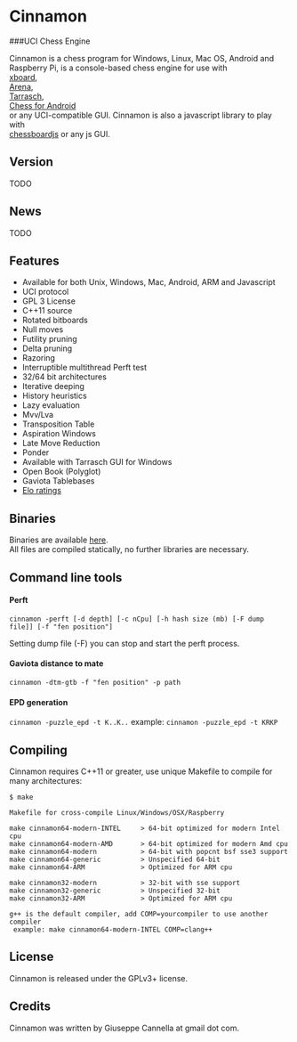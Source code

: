 
Cinnamon  
==========  
###UCI Chess Engine  
  
Cinnamon is a chess program for Windows, Linux, Mac OS, Android and Raspberry Pi, is a console-based chess engine for use with  
[xboard][4],  
[Arena][5],  
[Tarrasch][6],  
[Chess for Android][7]  
or any UCI-compatible GUI. Cinnamon is also a javascript library to play with  
[chessboardjs][8] or any js GUI.  
  
Version  
----------  
TODO

News
----------
TODO

Features  
----------  
            
- Available for both Unix, Windows, Mac, Android, ARM and Javascript  
- UCI protocol  
- GPL 3 License  
- C++11 source  
- Rotated bitboards  
- Null moves  
- Futility pruning  
- Delta pruning  
- Razoring  
- Interruptible multithread Perft test  
- 32/64 bit architectures  
- Iterative deeping  
- History heuristics
- Lazy evaluation
- Mvv/Lva  
- Transposition Table  
- Aspiration Windows  
- Late Move Reduction  
- Ponder  
- Available with Tarrasch GUI for Windows  
- Open Book (Polyglot)  
- Gaviota Tablebases  
- [Elo ratings][3]  
  
Binaries  
----------  
  
Binaries are available [here][1].  
All files are compiled statically, no further libraries are necessary.  
  
Command line tools  
----------  
#### Perft  
`cinnamon -perft [-d depth] [-c nCpu] [-h hash size (mb) [-F dump file]] [-f "fen position"] `

Setting dump file (-F) you can stop and start the perft process.

#### Gaviota distance to mate

`cinnamon -dtm-gtb -f "fen position" -p path`

#### EPD generation
`cinnamon -puzzle_epd -t K..K..`
 example: `cinnamon -puzzle_epd -t KRKP`

Compiling  
---------  
  
Cinnamon requires C++11 or greater, use unique Makefile to compile for many architectures:  
  
    $ make  
  
    Makefile for cross-compile Linux/Windows/OSX/Raspberry  
  
    make cinnamon64-modern-INTEL     > 64-bit optimized for modern Intel cpu  
    make cinnamon64-modern-AMD       > 64-bit optimized for modern Amd cpu  
    make cinnamon64-modern           > 64-bit with popcnt bsf sse3 support  
    make cinnamon64-generic          > Unspecified 64-bit  
    make cinnamon64-ARM              > Optimized for ARM cpu  
  
    make cinnamon32-modern           > 32-bit with sse support  
    make cinnamon32-generic          > Unspecified 32-bit  
    make cinnamon32-ARM              > Optimized for ARM cpu  
  
    g++ is the default compiler, add COMP=yourcompiler to use another compiler  
     example: make cinnamon64-modern-INTEL COMP=clang++  
  
  
License  
-------  
  
Cinnamon is released under the GPLv3+ license.  
  
Credits  
-------  
  
Cinnamon was written by Giuseppe Cannella at gmail dot com.  
  
  [1]: http://cinnamonchess.altervista.org  
  [3]: http://www.computerchess.org.uk/ccrl/404/cgi/compare_engines.cgi?family=Cinnamon  
  [4]: http://www.gnu.org/software/xboard  
  [5]: http://www.playwitharena.com  
  [6]: http://triplehappy.com  
  [7]: https://play.google.com/store/apps/details?id=com.google.android.chess  
  [8]: http://chessboardjs.com
